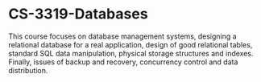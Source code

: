 # CS-3319-Databases

This course focuses on database management systems, designing a relational database for a real application, design of good relational tables, standard SQL data manipulation, physical storage structures and indexes. Finally, issues of backup and recovery, concurrency control and data distribution.
